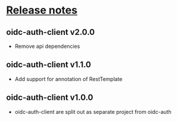 # [Release notes](https://github.com/entur/oidc-auth-client)
## oidc-auth-client v2.0.0
* Remove api dependencies

## oidc-auth-client v1.1.0
* Add support for annotation of RestTemplate

## oidc-auth-client v1.0.0
 * oidc-auth-client are split out as separate project from oidc-auth